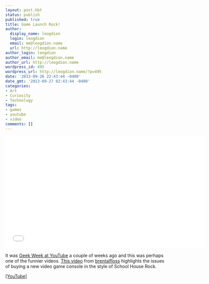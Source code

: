 ```yaml
---
layout: post.hbt
status: publish
published: true
title: Game Launch Rock!
author:
  display_name: leogdion
  login: leogdion
  email: me@leogdion.name
  url: http://leogdion.name
author_login: leogdion
author_email: me@leogdion.name
author_url: http://leogdion.name
wordpress_id: 495
wordpress_url: http://leogdion.name/?p=495
date: '2013-09-26 22:43:44 -0400'
date_gmt: '2013-09-27 02:43:44 -0400'
categories:
- Art
- Curiosity
- Technology
tags:
- games
- youtube
- video
comments: []
---
```

<iframe width="625" height="352" src="//www.youtube.com/embed/2rIJmGj4g-s" frameborder="0" allowfullscreen></iframe>
<p>It was <a href="http:&#47;&#47;www.youtube.com&#47;playlist?list=PLbpi6ZahtOH5smw-PWJfIsoKgM-sY4f1e" target="_blank">Geek Week at YouTube</a> a couple of weeks ago and this was perhaps one of the funnier videos. <a href="http:&#47;&#47;www.youtube.com&#47;watch?v=2rIJmGj4g-s" target="_blank">This video</a> from <a href="http:&#47;&#47;www.youtube.com&#47;user&#47;brentalfloss?feature=watch" target="_blank">brentalfloss</a> highlights the issues of buying a new video game console in the style of School House Rock.</p>
<p><a href="http:&#47;&#47;www.youtube.com&#47;watch?v=2rIJmGj4g-s" target="_blank">[YouTube]</a></p>
